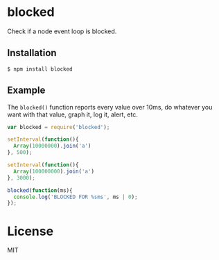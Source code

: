 
# blocked

  Check if a node event loop is blocked.

## Installation

```
$ npm install blocked
```

## Example

  The `blocked()` function reports every value over 10ms, do whatever
  you want with that value, graph it, log it, alert, etc.

```js
var blocked = require('blocked');

setInterval(function(){
  Array(10000000).join('a')
}, 500);

setInterval(function(){
  Array(100000000).join('a')
}, 3000);

blocked(function(ms){
  console.log('BLOCKED FOR %sms', ms | 0);
});
```

# License

  MIT